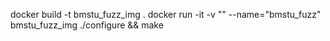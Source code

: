 docker build -t bmstu_fuzz_img .
docker run -it -v "" --name="bmstu_fuzz" bmstu_fuzz_img
./configure && make
